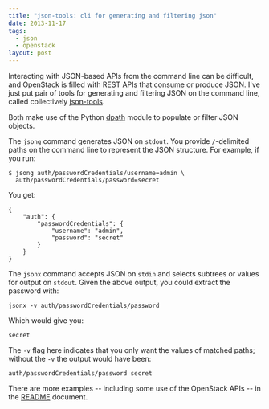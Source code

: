 ```yaml
---
title: "json-tools: cli for generating and filtering json"
date: 2013-11-17
tags:
  - json
  - openstack
layout: post
---
```

Interacting with JSON-based APIs from the command line can be
difficult, and OpenStack is filled with REST APIs that consume or
produce JSON.   I've just put pair of tools for generating and
filtering JSON on the command line, called collectively
[json-tools][].

Both make use of the Python [dpath][] module to populate or filter
JSON objects.

The `jsong` command generates JSON on `stdout`.  You provide `/`-delimited paths
on the command line to represent the JSON structure.  For example, if
you run:

    $ jsong auth/passwordCredentials/username=admin \
      auth/passwordCredentials/password=secret

You get:

    {
        "auth": {
            "passwordCredentials": {
                "username": "admin", 
                "password": "secret"
            }
        }
    }

The `jsonx` command accepts JSON on `stdin` and selects subtrees or
values for output on `stdout`.  Given the above output, you could
extract the password with:

    jsonx -v auth/passwordCredentials/password

Which would give you:

    secret

The `-v` flag here indicates that you only want the values of matched
paths; without the `-v` the output would have been:

    auth/passwordCredentials/password secret

There are more examples -- including some use of the OpenStack APIs --
in the [README] document.

[json-tools]: http://github.com/larsks/json-tools/
[dpath]: https://github.com/akesterson/dpath-python
[README]: https://github.com/larsks/json-tools/blob/master/README.md

